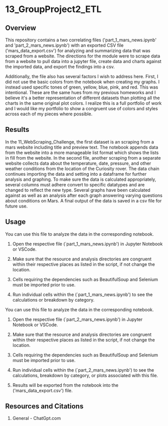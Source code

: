 # 13_GroupProject2_ETL
## Overview

This repository contains a two correlating files ('part_1_mars_news.ipynb' and 'part_2_mars_news.ipynb') with an exported CSV file ('mars_data_export.csv') for analyzing and summarizing data that was scraped from a website. The directions for the module were to scrape data from a website to pull data into a jupyter file, create data and charts against the imported data, and export the findings into a csv.

Additionally, the file also has several factors I wish to address here. First, I did not use the basic colors from the notebook when creating my graphs. I instead used specific tones of green, yellow, blue, pink, and red. This was intentional. These are the same hues from my previous homeworks and I believe it's a better representation of different datasets than plotting all the charts in the same original plot colors. I realize this is a full portfolio of work and I would like my portfolio to show a congruent use of colors and styles across each of my pieces where possible.

## Results

In the 11_WebScraping_Challenge, the first dataset is an scraping from a mars website including title and preview text. The notebook appends data from the website into a more manageable list format which shows the lists in fill from the website. In the second file, another scraping from a separate website collects data about the temperature, date, pressure, and other weather conditions from the location of the Curiosity rover. The data chain continues importing the data and setting into a dataframe for further analysis and graphing. To make sure the data is calculated appropriately, several columns must adhere convert to specific datatypes and are changed to reflect the new type. Several graphs have been calculated against as well as an analysis after each graph answering varying questions about conditions on Mars. A final output of the data is saved in a csv file for future use.

## Usage

You can use this file to analyze the data in the corresponding notebook.

1. Open the respective file (`part_1_mars_news.ipynb') in Jupyter Notebook or VSCode.

2. Make sure that the resource and analysis directories are congruent within their respective places as listed in the script, if not change the location.
   
3. Cells requiring the dependencies such as BeautifulSoup and Selenium must be imported prior to use.

5. Run individual cells within the (`part_1_mars_news.ipynb') to see the calculations or breakdown by category.





You can use this file to analyze the data in the corresponding notebook.

1. Open the respective file (`part_2_mars_news.ipynb') in Jupyter Notebook or VSCode.

2. Make sure that the resource and analysis directories are congruent within their respective places as listed in the script, if not change the location.
   
3. Cells requiring the dependencies such as BeautifulSoup and Selenium must be imported prior to use.

5. Run individual cells within the (`part_2_mars_news.ipynb') to see the calculations, breakdown by category, or plots associated with this file.

7. Results will be exported from the notebook into the ('mars_data_export.csv') file.



## Resources and Citations

1. General - ChatGpt.com
